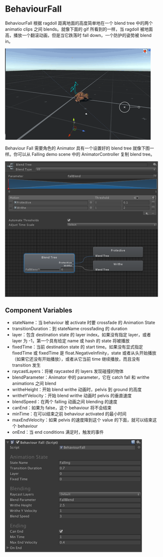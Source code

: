 # BehaviourFall

BehaviourFall 根据 ragdoll 距离地面的高度简单地在一个 blend tree 中的两个 animatio clips 之间 blends。就像下面的 gif 所看到的一样，当 ragdoll 被地面高，播放一个翻滚动画，但是当它跌落时 fall down，一个防护的姿势被 blend in。

![Falling](Image/Falling.gif)

Behaviour Fall 需要角色的 Animator 具有一个设置好的 blend tree 就像下图一样。你可以从 Falling demo scene 中的 AnimatorController 复制 blend tree。

![BehaviourFallAnimator](Image/BehaviourFallAnimator.png)

## Component Variables

- stateName：当 behaviour 被 activate 时要 crossfade 的 Animation State 
- transitionDuration：到 stateName crossfading 的 duration
- layer：包含 destination state 的 layer index。如果没有指定 layer，或者 layer 为 -1，第一个具有给定 name 或 hash 的 state 将被播放
- fixedTime：当前 destination state 的 start time。如果没有显式指定 fixedTime 或 fixedTime 是 float.NegativeInfinity，state 或者从头开始播放（如果它还没有开始播放），或者从它当前 time 继续播放，而且没有 transition 发生
- raycastLayers：将被 raycasted 的 layers 发现碰撞的物体
- blendParameter：Animator 中的 parameter，它在 catch fall 和 writhe animations 之间 blend
- writheHeight：开始 blend writhe 动画时，pelvis 到 ground 的高度
- writheYVelocity：开始 blend writhe 动画时 pelvis 的垂直速度
- blendSpeed：在两个 falling 动画之间 blending 的速度
- canEnd：如果为 false，这个 behaviour 将不会结束
- minTime：在可以结束之前 behaviour activated 的最小时间
- maxEndVelocity：如果 pelvis 的速度降到这个 value 的下面，就可以结束这个 behaviour
- onEnd：当 end conditions 满足时，触发的事件

![BehaviourFall](Image/BehaviourFall.png)
